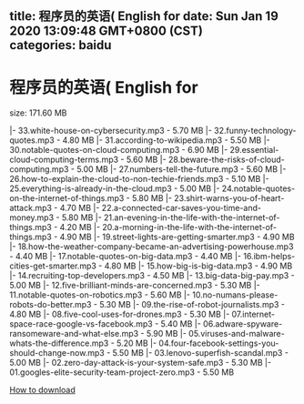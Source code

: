 
title: 程序员的英语( English for
date: Sun Jan 19 2020 13:09:48 GMT+0800 (CST)    
categories: baidu
---

# 程序员的英语( English for
size: 171.60 MB
 
 
|- 33.white-house-on-cybersecurity.mp3 - 5.70 MB
|- 32.funny-technology-quotes.mp3 - 4.80 MB
|- 31.according-to-wikipedia.mp3 - 5.50 MB
|- 30.notable-quotes-on-cloud-computing.mp3 - 6.90 MB
|- 29.essential-cloud-computing-terms.mp3 - 5.60 MB
|- 28.beware-the-risks-of-cloud-computing.mp3 - 5.00 MB
|- 27.numbers-tell-the-future.mp3 - 5.60 MB
|- 26.how-to-explain-the-cloud-to-non-techie-friends.mp3 - 5.10 MB
|- 25.everything-is-already-in-the-cloud.mp3 - 5.00 MB
|- 24.notable-quotes-on-the-internet-of-things.mp3 - 5.80 MB
|- 23.shirt-warns-you-of-heart-attack.mp3 - 4.70 MB
|- 22.a-connected-car-saves-you-time-and-money.mp3 - 5.80 MB
|- 21.an-evening-in-the-life-with-the-internet-of-things.mp3 - 4.20 MB
|- 20.a-morning-in-the-life-with-the-internet-of-things.mp3 - 4.90 MB
|- 19.street-lights-are-getting-smarter.mp3 - 4.90 MB
|- 18.how-the-weather-company-became-an-advertising-powerhouse.mp3 - 4.40 MB
|- 17.notable-quotes-on-big-data.mp3 - 4.40 MB
|- 16.ibm-helps-cities-get-smarter.mp3 - 4.80 MB
|- 15.how-big-is-big-data.mp3 - 4.90 MB
|- 14.recruiting-top-developers.mp3 - 4.50 MB
|- 13.big-data-big-pay.mp3 - 5.00 MB
|- 12.five-brilliant-minds-are-concerned.mp3 - 5.30 MB
|- 11.notable-quotes-on-robotics.mp3 - 5.60 MB
|- 10.no-numans-please-robots-do-better.mp3 - 5.30 MB
|- 09.the-rise-of-robot-journalists.mp3 - 4.80 MB
|- 08.five-cool-uses-for-drones.mp3 - 5.30 MB
|- 07.internet-space-race-google-vs-facebook.mp3 - 5.40 MB
|- 06.adware-spyware-ransomeware-and-what-else.mp3 - 5.90 MB
|- 05.viruses-and-malware-whats-the-difference.mp3 - 5.20 MB
|- 04.four-facebook-settings-you-should-change-now.mp3 - 5.50 MB
|- 03.lenovo-superfish-scandal.mp3 - 5.00 MB
|- 02.zero-day-attack-is-your-system-safe.mp3 - 5.30 MB
|- 01.googles-elite-security-team-project-zero.mp3 - 5.50 MB

[How to download](https://bpcam.bemobtrk.com/go/2ceec3aa-1ca2-46d6-b9ff-aaa5c184517c?jno=793)